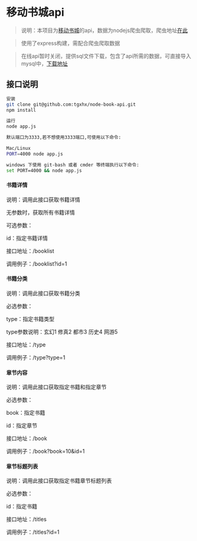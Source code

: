 # 移动书城api

> 说明：本项目为[移动书城](https://github.com/tgxhx/vue-reader)的api，数据为nodejs爬虫爬取，爬虫地址[在此](https://github.com/tgxhx/node-crawler)

> 使用了express构建，需配合爬虫爬取数据

> 在线api暂时关闭，提供sql文件下载，包含了api所需的数据，可直接导入mysql中，[下载地址](https://pan.baidu.com/s/1b08B3S) 

## 接口说明

``` bash
安装
git clone git@github.com:tgxhx/node-book-api.git
npm install

运行
node app.js

默认端口为3333,若不想使用3333端口,可使用以下命令:

Mac/Linux
PORT=4000 node app.js

windows 下使用 git-bash 或者 cmder 等终端执行以下命令:
set PORT=4000 && node app.js
```

#### 书籍详情
说明：调用此接口获取书籍详情

无参数时，获取所有书籍详情

可选参数：

id：指定书籍详情

接口地址：/booklist

调用例子：/booklist?id=1

#### 书籍分类
说明：调用此接口获取书籍分类

必选参数：

type：指定书籍类型

type参数说明：玄幻1 修真2 都市3 历史4 网游5

接口地址：/type

调用例子：/type?type=1

#### 章节内容
说明：调用此接口获取指定书籍和指定章节

必选参数：

book：指定书籍

id：指定章节

接口地址：/book

调用例子：/book?book=10&id=1

#### 章节标题列表
说明：调用此接口获取指定书籍章节标题列表

必选参数：

id：指定书籍

接口地址：/titles

调用例子：/titles?id=1
